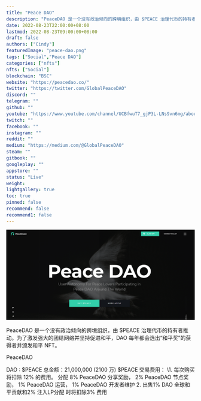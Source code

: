 ```yaml
---
title: "Peace DAO"
description: "PeaceDAO 是一个没有政治倾向的跨境组织，由 $PEACE 治理代币的持有者推动。为了激发强大的团结网络并坚持促进和平，DAO 每年都会选出“和平奖”的获得者并颁发和平 NFT。 "
date: 2022-08-23T22:00:00+08:00
lastmod: 2022-08-23T09:00:00+08:00
draft: false
authors: ["Cindy"]
featuredImage: "peace-dao.png"
tags: ["Social","Peace DAO"]
categories: ["nfts"]
nfts: ["Social"]
blockchain: "BSC"
website: "https://peacedao.co/"
twitter: "https://twitter.com/GlobalPeaceDAO"
discord: ""
telegram: ""
github: ""
youtube: "https://www.youtube.com/channel/UCBfwuT7_gjP3L-LNs9vn6mg/about"
twitch: ""
facebook: ""
instagram: ""
reddit: ""
medium: "https://medium.com/@GlobalPeaceDAO"
steam: ""
gitbook: ""
googleplay: ""
appstore: ""
status: "Live"
weight: 
lightgallery: true
toc: true
pinned: false
recommend: false
recommend1: false
---
```

![image-20220823104310107](image-20220823104310107.png)

PeaceDAO 是一个没有政治倾向的跨境组织，由 $PEACE 治理代币的持有者推动。为了激发强大的团结网络并坚持促进和平，DAO 每年都会选出“和平奖”的获得者并颁发和平 NFT。 

PeaceDAO

DAO : $PEACE
总金额：21,000,000 (2100 万)
$PEACE 交易费用：
\1. 每次购买将扣除 12% 的费用。
分配
8% PeaceDAO 分享奖励， 2% PeaceDAO 节点奖励， 1% PeaceDAO 运营， 1% PeaceDAO 开发者维护 2. 出售1% DAO 全球和平贡献和2% 注入LP分配
时将扣除3% 费用
